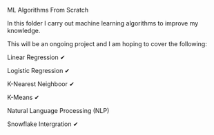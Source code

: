 ML Algorithms From Scratch

In this folder I carry out machine learning algorithms to improve my knowledge.

This will be an ongoing project and I am hoping to cover the following:

Linear Regression ✔

Logistic Regression ✔ 

K-Nearest Neighboor ✔

K-Means ✔

Natural Language Processing (NLP)

Snowflake Intergration ✔
